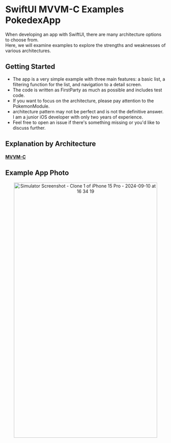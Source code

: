# SwiftUI MVVM-C Examples PokedexApp
When developing an app with SwiftUI, there are many architecture options to choose from.     
Here, we will examine examples to explore the strengths and weaknesses of various architectures.    

## Getting Started
- The app is a very simple example with three main features: a basic list, a filtering function for the list, and navigation to a detail screen.      
- The code is written as FirstParty as much as possible and includes test code.
- If you want to focus on the architecture, please pay attention to the PokemonModule.
- architecture pattern may not be perfect and is not the definitive answer. I am a junior iOS developer with only two years of experience.
- Feel free to open an issue if there's something missing or you'd like to discuss further.

## Explanation by Architecture
#### [MVVM-C](https://github.com/DeokHo98/SwiftUI-Various-Architecture-Examples-PokedexApp/tree/main/PokemonDex-MVVM)


## Example App Photo
<p align="center">
  <img src="https://github.com/user-attachments/assets/d1eb833a-0735-4473-8504-b105fce2cc7a" width="450" height="800" alt="Simulator Screenshot - Clone 1 of iPhone 15 Pro - 2024-09-10 at 16 34 19">
</p>




